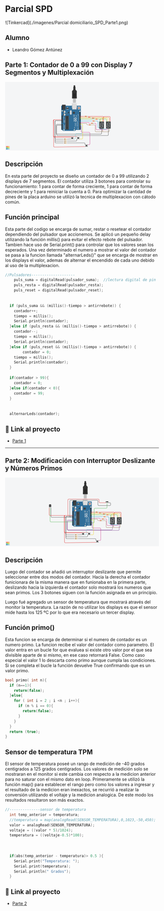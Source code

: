 # Parcial SPD 
![Tinkercad](./imagenes/Parcial domiciliario_SPD_Parte1.png)


## Alumno 
- Leandro Gómez Antúnez 


## Parte 1: Contador de 0 a 99 con Display 7 Segmentos y Multiplexación 
![](imagenes/Parcial_SPD_Parte1.png)


## Descripción
En esta parte del proyecto se diseño un contador de 0 a 99 utilizando 2 displays de 7 segmentos. El contador utiliza 3 botones para controlar su funcionamiento: 1 para contar de forma creciente, 1 para contar de forma decreciente y 1 para reiniciar la cuenta a 0.  Para optimizar la cantidad de pines de la placa arduino se utilizó la tecnica de multiplexacion con cátodo común.

## Función principal
Esta parte del codigo se encarga de sumar, restar o resetear el contador dependiendo del pulsador que accionemos. Se aplicó un pequeño delay utilizando la función millis() para evitar el efecto rebote del pulsador. Tambien hace uso de Serial.print() para controlar que los valores sean los esperados. Una vez determinado el numero a mostrar el valor del contador se pasa a la funcion llamada "alternarLeds()" que se encarga de mostrar en los displays el valor, ademas de alternar el encendido de cada uno debido al uso de la multiplexacion.

```cpp
//Pulsadores--------------------
  	puls_suma = digitalRead(pulsador_suma);  //lectura digital de pin
	puls_resta = digitalRead(pulsador_resta);
  	puls_reset = digitalRead(pulsador_reset);
  
  
  if (puls_suma && (millis()-tiempo > antirrebote)) {
    contador++;
    tiempo = millis();
  	Serial.println(contador);
  }else if (puls_resta && (millis()-tiempo > antirrebote)) {
    contador--;
    tiempo = millis();
  	Serial.println(contador);	
  }else if (puls_reset && (millis()-tiempo > antirrebote)) {
    	contador = 0;
    tiempo = millis();
    Serial.println(contador);
  }
  
  if(contador > 99){
    contador = 0;
  }else if(contador < 0){
    contador = 99;
  }
  
  
  alternarLeds(contador);
```

## :robot: Link al proyecto
- [Parte 1](https://www.tinkercad.com/things/8Xpm7Flfr3n-parcial-domiciliario-spd-parte-1/editel?sharecode=JVViB7MPuhPJMNZZktFDwT3zRe2Ar468ZiNAzWNvGbU)

---

## Parte 2: Modificación con Interruptor Deslizante y Números Primos 
![](imagenes/Parcial_domiciliario_SPD_Parte_2.png)


## Descripción
Luego del contador se añadió un interruptor deslizante que permite seleccionar entre dos modos del contador. Hacia la derecha el contador funicionara de la misma manera que en funionaba en la primera parte, deslizando hacia la izquierda el contador solo mostrará los numeros que sean primos. Los 3 botones siguen con la función asignada en un principio.

Luego fué agregado un sensor de temperatura que mostrará através del monitor la temperatura. La razón de no utilizar los displays es que el sensor mide hasta los 125 ºC por lo que era necesario un tercer display. 

## Función primo()
Esta funcion se encarga de determinar si el numero de contador es un numero primo. La funcion recibe el valor del contador como parametro. El valor entra en un bucle for que evaluea si existe otro valor por el que sea divisible aparte de si mismo, en ese caso retornará False. Como caso especial el valor 1 lo descarta como primo aunque cumpla las condiciones. Si se completa el bucle la función devuelve True confirmando que es un valor primo.


```cpp
bool primo( int n){
  if (n==1){
  	return(false);
  }else{
  	for ( int i = 2 ; i <n ; i++){
      if (n % i == 0){ 
        return(false);
      }
    }
  }
  return (true);
}
```
## Sensor de temperatura TPM
El sensor de temperatura poseé un rango de medición de -40 grados centigrados a 125 grados centigrados. Los valores de medición solo se mostraran en el monitor si este cambia con respecto a la medicion anterior para no saturar con el mismo dato en loop.
Primeramente se utilizó la función map() para establecer el rango pero como los valores a ingresar y el resultado de la medicion eran inexactos, se recurrió a realizar la conversión utilizando el voltaje y la medicion analogica. De este modo los resultados resultaron son más exactos.
```cpp
//--------------sensor de temperatura
  int temp_anterior = temperatura;
  //temperatura = map(analogRead(SENSOR_TEMPERATURA),0,1023,-50,450);
  valor = analogRead(SENSOR_TEMPERATURA);
  voltaje = ((valor * 5)/1024);
  temperatura = ((voltaje-0.5)*100);
  

  
  if(abs(temp_anterior - temperatura)> 0.5 ){
    Serial.print("Temperatura: ");
    Serial.print(temperatura);
    Serial.println(" Grados");
  }

```
## :robot: Link al proyecto
- [Parte 2](https://www.tinkercad.com/things/bMhXdcsKlZr-parcial-domiciliario-spd-parte-2/editel?sharecode=QUtv5LL5CogbioIICBzB4xI_E0JsPRDQnt_gh3dl7Ds)

